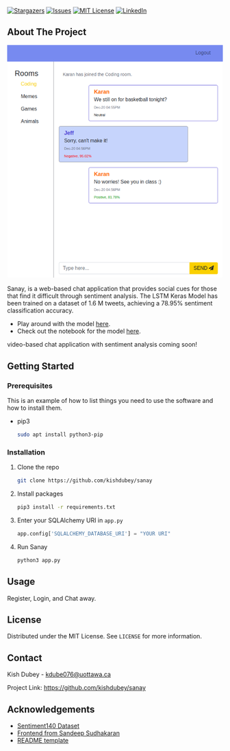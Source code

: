 [![Stargazers][stars-shield]][stars-url]
[![Issues][issues-shield]][issues-url]
[![MIT License][license-shield]][license-url]
[![LinkedIn][linkedin-shield]][linkedin-url]

<!-- ABOUT THE PROJECT -->
## About The Project

[![Sanay][product-screenshot]](https://example.com)

Sanay, is a web-based chat application that provides social cues for those that find it difficult through sentiment analysis. The LSTM Keras Model has been trained on a dataset of 1.6 M tweets, achieving a 78.95% sentiment classification accuracy.

- Play around with the model [here](https://github.com/kishdubey/sanay-streamlit).
- Check out the notebook for the model [here](https://github.com/kishdubey/sanay/blob/master/sanay/keras_model/sanay_sentiment_analysis.ipynb).

video-based chat application with sentiment analysis coming soon!
<!-- GETTING STARTED -->
## Getting Started

### Prerequisites

This is an example of how to list things you need to use the software and how to install them.
* pip3
  ```sh
  sudo apt install python3-pip
  ```

### Installation

1. Clone the repo
   ```sh
   git clone https://github.com/kishdubey/sanay
   ```
2. Install packages
   ```sh
   pip3 install -r requirements.txt
   ```
3. Enter your SQLAlchemy URI in `app.py`
   ```python
   app.config['SQLALCHEMY_DATABASE_URI'] = "YOUR URI"
   ```
4. Run Sanay
   ```python
   python3 app.py
   ```




<!-- USAGE EXAMPLES -->
## Usage

Register, Login, and Chat away.

<!-- LICENSE -->
## License

Distributed under the MIT License. See `LICENSE` for more information.

<!-- CONTACT -->
## Contact

Kish Dubey - kdube076@uottawa.ca 

Project Link: https://github.com/kishdubey/sanay

<!-- ACKNOWLEDGEMENTS -->
## Acknowledgements
* [Sentiment140 Dataset](https://www.kaggle.com/kazanova/sentiment140)
* [Frontend from Sandeep Sudhakaran](https://github.com/sandeepsudhakaran/rchat-app)
* [README template](https://github.com/othneildrew/Best-README-Template)

<!-- MARKDOWN LINKS & IMAGES -->
<!-- https://www.markdownguide.org/basic-syntax/#reference-style-links -->
[stars-shield]: https://img.shields.io/github/stars/othneildrew/Best-README-Template.svg?style=for-the-badge
[stars-url]: https://github.com/kishdubey/sanay/stargazers
[issues-shield]: https://img.shields.io/github/issues/othneildrew/Best-README-Template.svg?style=for-the-badge
[issues-url]: https://github.com/kishdubey/sanay/issues
[license-shield]: https://img.shields.io/github/license/othneildrew/Best-README-Template.svg?style=for-the-badge
[license-url]: https://github.com/kishdubey/sanay/blob/master/LICENSE
[linkedin-shield]: https://img.shields.io/badge/-LinkedIn-black.svg?style=for-the-badge&logo=linkedin&colorB=555
[linkedin-url]: https://www.linkedin.com/in/kishdubey/
[product-screenshot]: sanay/static/images/demo.png
